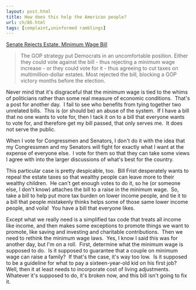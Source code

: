 ```yaml
---
layout: post.html
title: How does this help the American people?
url: ch/86.html
tags: [complaint,uninformed ramblings]
---
```

[Senate Rejects Estate, Minimum Wage Bill](http://www.washingtonpost.com/wp-dyn/content/article/2006/08/03/AR2006080300770.html?nav=rss_email/components)

> The GOP strategy put Democrats in an uncomfortable position. Either they could vote against the bill - thus rejecting a minimum wage increase - or they could vote for it - thus agreeing to cut taxes on multimillion-dollar estates. Most rejected the bill, blocking a GOP victory months before the election.

Never mind that it's disgraceful that the minimum wage is tied to the whims of politicians rather than some real measure of economic conditions.  That's a post for another day.  I fail to see who benefits from tying together two unrelated bills.  This is (or should be) an abuse of the system.  If I have a bill that no one wants to vote for, then I tack it on to a bill that everyone wants to vote for, and therefore get my bill passed, that only serves me.  It does not serve the public.

When I vote for Congressmen and Senators, I don't do it with the idea that my Congressmen and my Senators will fight for exactly what I want at the expense of everyone else.  I vote for them so that they can take some views I agree with into the larger discussions of what's best for the country.

This particular case is pretty despicable, too.  Bill Frist desperately wants to repeal the estate taxes so that wealthy people can leave more to their wealthy children.  He can't get enough votes to do it, so he (or someone else, I don't know) attaches the bill to a raise in the minimum wage.  So, take a bill to help put more tax burden on lower income people, and tie it to a bill that people mistakenly thinks helps some of those same lower income people, and voila!  You have a bill that everyone likes.

Except what we really need is a simplified tax code that treats all income like income, and then makes some exceptions to promote things we want to promote, like saving and investing and charitable contributions.  Then we need to rethink the minimum wage laws.  Yes, I know I said this was for another day, but I'm on a roll.  First, determine what the minimum wage is supposed to do.  Is it supposed to guarantee that a couple on minimum wage can raise a family?  If that's the case, it's way too low.  Is it supposed to be a guideline for what to pay a sixteen-year-old kid on his first job?  Well, then it at least needs to incorporate cost of living adjustments.  Whatever it's supposed to do, it's broken now, and this bill isn't going to fix it.
